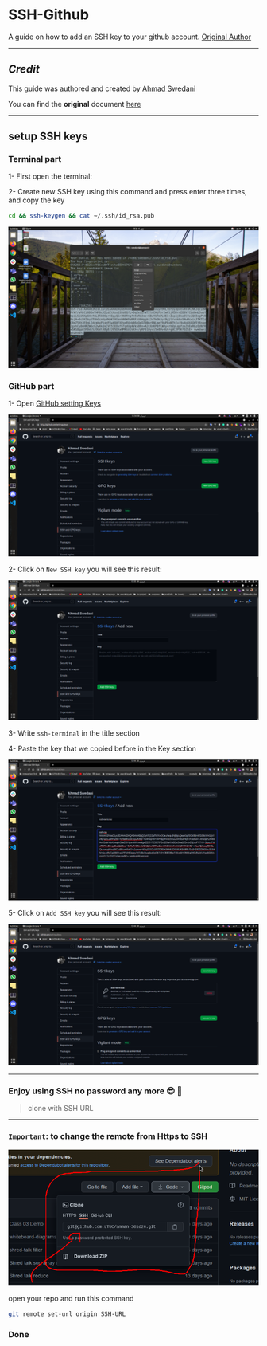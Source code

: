 # SSH-Github

A  guide on how to add an SSH key to your github account. [Original Author](https://github.com/ahmad-swedani)

___

## _Credit_

This guide was authored and created by [Ahmad Swedani](https://github.com/ahmad-swedani)

You can find the __original__ document [here](https://github.com/ahmad-swedani/SSH-GitHub)

___

## setup SSH keys

### Terminal part

1- First open the terminal:

2- Create new SSH key using this command and press enter three times, and copy the key

```bash
cd && ssh-keygen && cat ~/.ssh/id_rsa.pub
```

![img1](./assets/terminal.png)

### GitHub part

1- Open [GitHub setting Keys](https://github.com/settings/keys)

![img1](./assets/github1.png)

2- Click on `New SSH key` you will see this result:

![img1](./assets/github2.png)

3- Write `ssh-terminal` in the title section

4- Paste the key that we copied before in the Key section

![img1](./assets/github3.png)

5- Click on `Add SSH key` you will see this result:

![img1](./assets/github4.png)

___

### Enjoy using SSH no password any more 😎 🥳

> clone with SSH URL

___

### `Important`: to change the remote from Https to SSH

![img1](./assets/ssh-origin.png)

open your repo and run this command

```bash
git remote set-url origin SSH-URL
```

### Done
